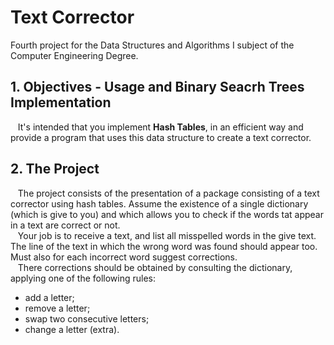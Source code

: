 # Text Corrector
Fourth project for the Data Structures and Algorithms I subject of the Computer Engineering Degree. 

## 1. Objectives - Usage and Binary Seacrh Trees Implementation  
&nbsp;&nbsp;&nbsp;It's intended that you implement **Hash Tables**, in an efficient way and provide a program that uses this data structure to create a text corrector.  

## 2. The Project  
&nbsp;&nbsp;&nbsp;The project consists of the presentation of a package consisting of a text corrector using hash tables. Assume the existence of a single dictionary (which is give to you) and which allows you to check if the words tat appear in a text are correct or not.  
&nbsp;&nbsp;&nbsp;Your job is to receive a text, and list all misspelled words in the give text. The line of the text in which the wrong word was found should appear too. Must also for each incorrect word suggest corrections.  
&nbsp;&nbsp;&nbsp;There corrections should be obtained by consulting the dictionary, applying one of the following rules:  
* add a letter;  
* remove a letter;  
* swap two consecutive letters;  
* change a letter (extra).  
